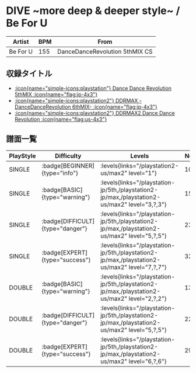 # DIVE \~more deep & deeper style\~ / Be For U

|Artist|BPM|From|
|------|---|----|
|Be For U|155|DanceDanceRevolution 5thMIX CS|

## 収録タイトル

- [:icon{name="simple-icons:playstation"} Dance Dance Revolution 5thMIX :icon{name="flag:jp-4x3"}](/playstation-jp/5th)
- [:icon{name="simple-icons:playstation2"} DDRMAX -DanceDanceRevolution 6thMIX- :icon{name="flag:jp-4x3"}](/playstation2-jp/max)
- [:icon{name="simple-icons:playstation2"} DDRMAX2 Dance Dance Revolution :icon{name="flag:us-4x3"}](/playstation2-us/max2)

## 譜面一覧

|PlayStyle|Difficulty|Levels|Notes|Movie|
|---------|----------|------|-----|-----|
|SINGLE| :badge[BEGINNER]{type="info"}| :levels{links="/playstation2-us/max2" level="1"}|103/0||
|SINGLE| :badge[BASIC]{type="warning"}| :levels{links="/playstation-jp/5th,/playstation2-jp/max,/playstation2-us/max2" level="3,?,3"}|154/0||
|SINGLE| :badge[DIFFICULT]{type="danger"}| :levels{links="/playstation-jp/5th,/playstation2-jp/max,/playstation2-us/max2" level="5,?,5"}|230/0||
|SINGLE| :badge[EXPERT]{type="success"}| :levels{links="/playstation-jp/5th,/playstation2-jp/max,/playstation2-us/max2" level="7,?,7"}|322/0||
|DOUBLE| :badge[BASIC]{type="warning"}| :levels{links="/playstation-jp/5th,/playstation2-jp/max,/playstation2-us/max2" level="2,?,2"}|137/0||
|DOUBLE| :badge[DIFFICULT]{type="danger"}| :levels{links="/playstation-jp/5th,/playstation2-jp/max,/playstation2-us/max2" level="5,?,5"}|228/0||
|DOUBLE| :badge[EXPERT]{type="success"}| :levels{links="/playstation-jp/5th,/playstation2-jp/max,/playstation2-us/max2" level="6,?,6"}|293/0||
